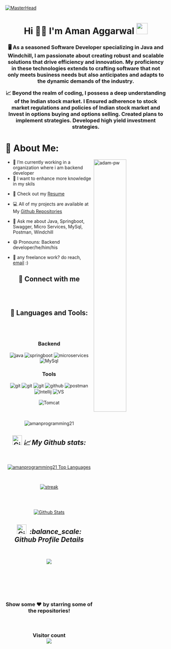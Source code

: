<!----------------------------------- Banner Section ------------------------------------>

[![MasterHead](https://miro.medium.com/v2/resize:fit:720/format:webp/1*g0htFSEnplHtdXYcZG3qZQ.gif)]("https://amanprogramming21.github.io/")

<!----------------------------------- Heading Section ------------------------------------>
<h1 align="center">
    Hi 🙋‍♂️ I'm Aman Aggarwal
    <img src="https://camo.githubusercontent.com/d3359cb00ab0b5ed8f2e1fe3fceb4fbaf3b614340f8c0db99c17b9f50b351770/68747470733a2f2f656d6f6a69732e736c61636b6d6f6a69732e636f6d2f656d6f6a69732f696d616765732f313533313834393433302f343234362f626c6f622d73756e676c61737365732e6769663f31353331383439343330" width="35">
</h1>

<!----------------------------------- About Section ------------------------------------>

<h3 align="center">🖥️ As a seasoned Software Developer specializing in Java and Windchill, I am passionate about creating robust and scalable solutions that drive efficiency and innovation. My proficiency in these technologies extends to crafting software that not only meets business needs but also anticipates and adapts to the dynamic demands of the industry.

📈 Beyond the realm of coding, I possess a deep understanding of the Indian stock market. I Ensured adherence to stock market regulations and policies of Indian stock market and Invest in options buying and options selling. Created plans to implement strategies. Developed high yield investment strategies.</h3>

# 💫 About Me:

<img  align="right" src="https://github.com/Adam-pw/Adam-pw/blob/main/animation_500_kxa883sd.gif" alt="adam-pw" width="45%" />

- 🔭 I’m currently working in a organization where i am backend developer 
- 🌱 I want to enhance more knowledge in my skils
<!-- need to add resume drive link -->
- 📄 Check out my [Resume](https://drive.google.com/file/d/13WfLcJAfJyaVfzC-a3xcAP_wL0JyRUDd/view?usp=drive_link) 
- 💻 All of my projects are available at My [Github Repositories](https://github.com/amanprogramming21?tab=repositories)

- 💬 Ask me about Java, Springboot, Swagger, Micro Services, MySql, Postman, Windchill

- 😄 Pronouns: Backend developer/he/him/his
- 💼 any freelance work? do reach, [email](mailto:amana9383@gmail.com) :)
  <br/>

<h2 align="center">📱 Connect with me</h2>
<br />

<div align="center">




</div>

<br />

<h2 align="center">🚀 Languages and Tools:</h2>
<br/>
<div align="center">
 
 <br/>
  <div align="center"><h3 align="center">Backend</h3> 
  <img src="https://img.shields.io/badge/java-%23E34F26.svg?style=for-the-badge&logo=java&logoColor=white" align="center" alt="java">
<img src="https://img.shields.io/badge/SpringBoot-339933?style=for-the-badge&logo=nodedotjs&logoColor=white" align="center" alt="springboot" />
<img src="https://img.shields.io/badge/Micro Services-000000?style=for-the-badge&logo=express&logoColor=white" align="center" alt="microservices"/>
<img src="https://img.shields.io/badge/MySql-4EA94B?style=for-the-badge&logo=mongodb&logoColor=white" align="center" alt="MySql"/>
 </div>
  
  <div align="center"><h3 align="center">Tools</h3> 
   <img src="https://img.shields.io/badge/heroku-%23430098.svg?style=for-the-badge&logo=heroku&logoColor=white" align="center" alt="git"/>
   <img src="https://img.shields.io/badge/netlify-%23000000.svg?style=for-the-badge&logo=netlify&logoColor=#00C7B7" align="center" alt="git"/>
   <img src="https://img.shields.io/badge/vercel-%23000000.svg?style=for-the-badge&logo=vercel&logoColor=whit" align="center" alt="git"/>
<img src="https://img.shields.io/badge/GitHub-100000?style=for-the-badge&logo=github&logoColor=white"  align="center" alt="github"/>
<img src ="https://img.shields.io/badge/Postman-FF6C37?style=for-the-badge&logo=postman&logoColor=white" align="center" alt="postman">
<img src = "https://img.shields.io/badge/Intellij idea-%23000000.svg?style=for-the-badge&logo=Intellij&logoColor=white" align="center" alt="Intellij">
   <img src="https://img.shields.io/badge/Visual%20Studio-5C2D91.svg?style=for-the-badge&logo=visual-studio&logoColor=white"  align="center" alt="VS"/>
   <br/>
<br/>
   <img src="https://img.shields.io/badge/Tomcat-4A154B?style=for-the-badge&logo=tomcat&logoColor=white" align="center" alt="Tomcat"/>
 </div>
</div>

<br/>
<br/>
  
<p align="center"> <img src="https://komarev.com/ghpvc/?username=amanprogramming21&label=Profile%20views&color=ee4e20&style=flat" alt="amanprogramming21" /> </p>

<h2 align="center"><img src="https://media.giphy.com/media/W5eoZHPpUx9sapR0eu/giphy.gif" width="30px" alt="Git"/>&nbsp;<i><b>📈 My Github stats:</b></i> </h2>
   <br/>   
    <p align="center">      
  <a href="https://github.com/amanprogramming21/github-readme-stats"><img alt="amanprogramming21 Top Languages" src="https://github-readme-stats.vercel.app/api/top-langs/?username=amanprogramming21&langs_count=8&count_private=true&layout=compact&theme=react&hide_border=true&bg_color=0D1117" /></a>
      </p>      
     <br/>
   <p align="center">
    <a href="https://github.com/amanprogramming21/github-readme-streak-stats">
        <img title="🔥 Get streak stats for your profile at git.io/streak-stats" alt=" streak" src="https://github-readme-streak-stats.herokuapp.com/?user=amanprogramming21&hide_border=true&theme=react&hide_border=true&bg_color=0D1117"/>
    </a>
</p>

  <br/>
  <br/>
     <p align="center">                                                                                                 
    <a href="https://github.com/amanprogramming21/github-readme-stats"><img alt=" Github Stats" src="https://github-readme-stats.vercel.app/api?username=amanprogramming21&show_icons=true&locale=en&theme=react&hide_border=true&bg_color=0D1117" alt="amanprogramming21" /></a>
    </p>

<!-- -------------------------- -->
<h2 align="center"><img src="https://media.giphy.com/media/W5eoZHPpUx9sapR0eu/giphy.gif" width="30px" alt="Git"/>&nbsp;<i><b> :balance_scale: Github Profile Details</b></i> </h2>
   <br/>   
    <p align="center">      
<a href="https://github.com/amanprogramming21">
<img src="https://github-profile-summary-cards.vercel.app/api/cards/profile-details?username=amanprogramming21&theme=radical" />
</a>
      </p>      
     <br/>
<p align="center" ><img src="https://github-profile-trophy.vercel.app/?username=amanprogramming21&theme=vue" alt=""/> </p>
</p>

  <br/>

<br/>

<h3 align="center">
 Show some ❤️ by starring some of the repositories!
</h3>
<br>

<h3 align="center"> 
  Visitor count <br>
  <img src="https://profile-counter.glitch.me/amanprogramming21/count.svg" />
</h3>
